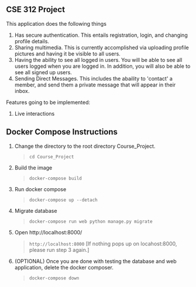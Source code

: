 CSE 312 Project
------

This application does the following things
1) Has secure authentication. This entails registration, login, and changing profile details.
2) Sharing multimedia. This is currently accomplished via uploading profile pictures and having it be visible to all users.
3) Having the ability to see all logged in users. You will be able to see all users logged when you are logged in. In addition, you will also be able to see all signed up users.
4) Sending Direct Messages. This includes the abaility to 'contact' a member, and send them a private message that will appear in their inbox.

Features going to be implemented:

1) Live interactions

## Docker Compose Instructions
1) Change the directory to the root directory Course_Project.
   >`cd Course_Project`

2) Build the image
   >`docker-compose build`
   
3) Run docker compose
   >`docker-compose up --detach`

4) Migrate database
   >`docker-compose run web python manage.py migrate`

5) Open http://localhost:8000/
   >`http://localhost:8000`
 [If nothing pops up on locahost:8000, please run step 3 again.]

6) (OPTIONAL) Once you are done with testing the database and web application, delete the docker composer.
   >`docker-compose down`
   

